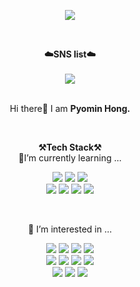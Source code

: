 <p align = "center">
<img src="https://capsule-render.vercel.app/api?type=waving&color=auto&height=300&section=header&text=Welcome!👀&fontSize=70" />
</p>
<br>

<p align="center">
    <Strong>☁️SNS list☁️</Strong><br><br>
    <a href="https://velog.io/@adoreu" target="_blank"><img src = "https://img.shields.io/badge/Velog-20C997?logo=velog&logoColor=white"></a>
<br><br>
<!--<Strong>📧Email📧</Strong><br>pyomindl@g.hongik.ac.kr<br>
</p>
-->
<p align="center">
Hi there🙌 I am <Strong>Pyomin Hong.</Strong><br>
</p>

<br>

<p align="center">
    <Strong>⚒️Tech Stack⚒️</Strong><br>
    🌱I’m currently learning ...
</p>

<p align="center" display="inline-block">
    <img src="https://img.shields.io/badge/Python-3776AB?style=for-the-badge&logo=Python&logoColor=white">    
    <img src="https://img.shields.io/badge/TensorFlow-FF6F00?style=for-the-badge&logo=tensorflow&logoColor=white">
    <img src="https://img.shields.io/badge/Ubuntu-E95420?style=for-the-badge&logo=ubuntu&logoColor=white"> <br>    
    <img src="https://img.shields.io/badge/jupyter-%23FA0F00.svg?style=for-the-badge&logo=jupyter&logoColor=white">
    <img src="https://img.shields.io/badge/PyTorch-%23EE4C2C.svg?style=for-the-badge&logo=PyTorch&logoColor=white">
    <img src="https://img.shields.io/badge/numpy-%23013243.svg?style=for-the-badge&logo=numpy&logoColor=white">
    <img src="https://img.shields.io/badge/pandas-%23150458.svg?style=for-the-badge&logo=pandas&logoColor=white">
    
  
</p><br>

<p align="center">
    🤔 I’m interested in ...
</p>

<p align="center" display="inline-block">
 
  <img src="https://img.shields.io/badge/Docker-2496ED?style=for-the-badge&logo=Docker&logoColor=white">
    <img src="https://img.shields.io/badge/JavaScript-F7DF1E?style=for-the-badge&logo=JavaScript&logoColor=white">
      <img src="https://img.shields.io/badge/Java-ED8B00?style=for-the-badge&logo=openjdk&logoColor=white">
    <img src="https://img.shields.io/badge/React-61DAFB?style=for-the-badge&logo=React&logoColor=white"> <br>
    <img src="https://img.shields.io/badge/PostgreSQL-316192?style=for-the-badge&logo=postgresql&logoColor=white">
    <img src="https://img.shields.io/badge/C-00599C?style=for-the-badge&logo=c&logoColor=white">
  <img src="https://img.shields.io/badge/C%2B%2B-00599C?style=for-the-badge&logo=c%2B%2B&logoColor=white">
  <img src="https://img.shields.io/badge/Django-092E20?style=for-the-badge&logo=Django&logoColor=white"> <br>
  <img src="https://img.shields.io/badge/Kotlin-0095D5?&style=for-the-badge&logo=kotlin&logoColor=white">
  <img src="https://img.shields.io/badge/CSS-239120?&style=for-the-badge&logo=css3&logoColor=white">
  <img src="https://img.shields.io/badge/HTML-239120?style=for-the-badge&logo=html5&logoColor=white">
</p>


<br>

<div align=center>
    
<!--
![pyomin's github stats](https://github-readme-stats.vercel.app/api?username=pyomin&show_icons=true)
![Top Langs](https://github-readme-stats.vercel.app/api/top-langs/?username=pyomin&layout=compact)

</div>




**pyomin/pyomin** is a ✨ _special_ ✨ repository because its `README.md` (this file) appears on your GitHub profile.

Here are some ideas to get you started:

- 🔭 I’m currently working on ...
- 🌱 I’m currently learning ...
- 👯 I’m looking to collaborate on ...
- 🤔 I’m looking for help with ...
- 💬 Ask me about ...
- 📫 How to reach me: ...
- 😄 Pronouns: ...
- ⚡ Fun fact: ...
-->

